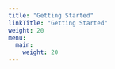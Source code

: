 ```yaml
---
title: "Getting Started"
linkTitle: "Getting Started"
weight: 20
menu:
  main:
    weight: 20
---
```


